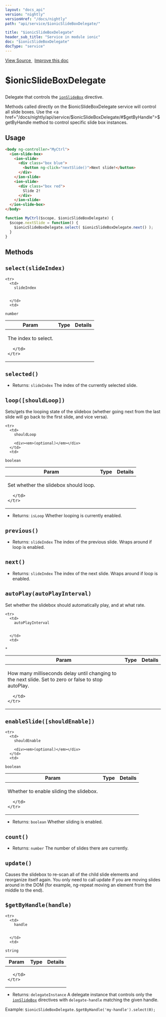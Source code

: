 ```yaml
---
layout: "docs_api"
version: "nightly"
versionHref: "/docs/nightly"
path: "api/service/$ionicSlideBoxDelegate/"

title: "$ionicSlideBoxDelegate"
header_sub_title: "Service in module ionic"
doc: "$ionicSlideBoxDelegate"
docType: "service"
---
```


<div class="improve-docs">
  <a href='http://github.com/driftyco/ionic/tree/master/js/angular/service/slideBoxDelegate.js#L1'>
    View Source
  </a>
  &nbsp;
  <a href='http://github.com/driftyco/ionic/edit/master/js/angular/service/slideBoxDelegate.js#L1'>
    Improve this doc
  </a>
</div>




<h1 class="api-title">

  $ionicSlideBoxDelegate



</h1>





Delegate that controls the <a href="/docs/nightly/api/directive/ionSlideBox/"><code>ionSlideBox</code></a> directive.

Methods called directly on the $ionicSlideBoxDelegate service will control all slide boxes.  Use the <a href="/docs/nightly/api/service/$ionicSlideBoxDelegate/#$getByHandle">$getByHandle</a>
method to control specific slide box instances.









## Usage
```html
<body ng-controller="MyCtrl">
  <ion-slide-box>
    <ion-slide>
      <div class="box blue">
        <button ng-click="nextSlide()">Next slide!</button>
      </div>
    </ion-slide>
    <ion-slide>
      <div class="box red">
        Slide 2!
      </div>
    </ion-slide>
  </ion-slide-box>
</body>
```
```js
function MyCtrl($scope, $ionicSlideBoxDelegate) {
  $scope.nextSlide = function() {
    $ionicSlideBoxDelegate.select( $ionicSlideBoxDelegate.next() );
  }
}
```


  

  
## Methods

<div id="select"></div>
<h2>
  <code>select(slideIndex)</code>

</h2>





<table class="table" style="margin:0;">
  <thead>
    <tr>
      <th>Param</th>
      <th>Type</th>
      <th>Details</th>
    </tr>
  </thead>
  <tbody>
    
    <tr>
      <td>
        slideIndex
        
        
      </td>
      <td>
        
  <code>number</code>
      </td>
      <td>
        <p>The index to select.</p>

        
      </td>
    </tr>
    
  </tbody>
</table>









<div id="selected"></div>
<h2>
  <code>selected()</code>

</h2>








* Returns: 
   `slideIndex` The index of the currently selected slide.




<div id="loop"></div>
<h2>
  <code>loop([shouldLoop])</code>

</h2>

Sets/gets the looping state of the slidebox (whether going next from the last slide will go back to the first slide, and vice versa).



<table class="table" style="margin:0;">
  <thead>
    <tr>
      <th>Param</th>
      <th>Type</th>
      <th>Details</th>
    </tr>
  </thead>
  <tbody>
    
    <tr>
      <td>
        shouldLoop
        
        <div><em>(optional)</em></div>
      </td>
      <td>
        
  <code>boolean</code>
      </td>
      <td>
        <p>Set whether the slidebox should loop.</p>

        
      </td>
    </tr>
    
  </tbody>
</table>






* Returns: 
   `isLoop` Whether looping is currently enabled.




<div id="previous"></div>
<h2>
  <code>previous()</code>

</h2>








* Returns: 
   `slideIndex` The index of the previous slide. Wraps around if loop is enabled.




<div id="next"></div>
<h2>
  <code>next()</code>

</h2>








* Returns: 
   `slideIndex` The index of the next slide. Wraps around if loop is enabled.




<div id="autoPlay"></div>
<h2>
  <code>autoPlay(autoPlayInterval)</code>

</h2>

Set whether the slidebox should automatically play, and at what rate.



<table class="table" style="margin:0;">
  <thead>
    <tr>
      <th>Param</th>
      <th>Type</th>
      <th>Details</th>
    </tr>
  </thead>
  <tbody>
    
    <tr>
      <td>
        autoPlayInterval
        
        
      </td>
      <td>
        
  <code>*</code>
      </td>
      <td>
        <p>How many milliseconds delay until changing to the next slide.
Set to zero or false to stop autoPlay.</p>

        
      </td>
    </tr>
    
  </tbody>
</table>









<div id="enableSlide"></div>
<h2>
  <code>enableSlide([shouldEnable])</code>

</h2>





<table class="table" style="margin:0;">
  <thead>
    <tr>
      <th>Param</th>
      <th>Type</th>
      <th>Details</th>
    </tr>
  </thead>
  <tbody>
    
    <tr>
      <td>
        shouldEnable
        
        <div><em>(optional)</em></div>
      </td>
      <td>
        
  <code>boolean</code>
      </td>
      <td>
        <p>Whether to enable sliding the slidebox.</p>

        
      </td>
    </tr>
    
  </tbody>
</table>






* Returns: 
   `boolean` Whether sliding is enabled.




<div id="count"></div>
<h2>
  <code>count()</code>

</h2>








* Returns: 
   `number` The number of slides there are currently.




<div id="update"></div>
<h2>
  <code>update()</code>

</h2>

Causes the slidebox to re-scan all of the child slide
elements and reorganize itself again.
You only need to call update if you are moving slides around in the DOM
(for example, ng-repeat moving an element from the middle to the end).









<div id="$getByHandle"></div>
<h2>
  <code>$getByHandle(handle)</code>

</h2>





<table class="table" style="margin:0;">
  <thead>
    <tr>
      <th>Param</th>
      <th>Type</th>
      <th>Details</th>
    </tr>
  </thead>
  <tbody>
    
    <tr>
      <td>
        handle
        
        
      </td>
      <td>
        
  <code>string</code>
      </td>
      <td>
        
        
      </td>
    </tr>
    
  </tbody>
</table>






* Returns: 
   `delegateInstance` A delegate instance that controls only the
<a href="/docs/nightly/api/directive/ionSlideBox/"><code>ionSlideBox</code></a> directives with `delegate-handle` matching
the given handle.

Example: `$ionicSlideBoxDelegate.$getByHandle('my-handle').select(0);`



  
  







